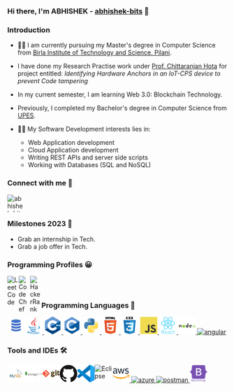 ### Hi there, I'm ABHISHEK - [abhishek-bits][username] 👋 

### Introduction

- 👨‍🎓 I am currently pursuing my Master's degree in Computer Science from [Birla Institute of Technology and Science, Pilani](https://www.bits-pilani.ac.in/).

- I have done my Research Practise work under  [Prof. Chittaranjan Hota](https://universe.bits-pilani.ac.in/hyderabad/chittaranjanhota/Profile) for project entitled: *Identifying Hardware Anchors in an IoT-CPS device to prevent Code tampering*

- In my current semester, I am learning Web 3.0: Blockchain Technology.

- Previously, I completed my Bachelor's degree in Computer Science from [UPES](https://www.upes.ac.in/).

- 👨‍💻 My Software Development interests lies in:
  - Web Application development
  - Cloud Application development
  - Writing REST APIs and server side scripts
  - Working with Databases (SQL and NoSQL)

### Connect with me 🤝

[<img align="left" alt="abhishek-bits | LinkedIn" width="40" height="40" src="https://cdn.jsdelivr.net/npm/simple-icons@v3/icons/linkedin.svg" />][linkedin]

<br />
<br />

### Milestones 2023 📌

- Grab an internship in Tech.
- Grab a job offer in Tech.

### Programming Profiles 😀

[<img align="left" alt="LeetCode" width="26px" src="https://upload.wikimedia.org/wikipedia/commons/1/19/LeetCode_logo_black.png" />][leetcode]
[<img align="left" alt="CodeChef" width="26px" src="https://gitgud.io/uploads/-/system/group/avatar/12294/cc.png" />][codechef]
[<img align="left" alt="HackerRank" width="26px" src="https://upload.wikimedia.org/wikipedia/commons/thumb/4/40/HackerRank_Icon-1000px.png/240px-HackerRank_Icon-1000px.png" />][hackerrank]

<br />
<br />

### Programming Languages 🎨

<p align="left">
<a href="https://www.java.com" target="_blank"> <img src="https://raw.githubusercontent.com/devicons/devicon/master/icons/java/java-original.svg" alt="java" width="40" height="40"/> </a>
<a href="https://www.w3schools.com/cpp/" target="_blank"> <img src="https://raw.githubusercontent.com/devicons/devicon/master/icons/cplusplus/cplusplus-original.svg" alt="cplusplus" width="40" height="40"/> </a>
<a href="https://www.cprogramming.com/" target="_blank"> <img src="https://raw.githubusercontent.com/devicons/devicon/master/icons/c/c-original.svg" alt="c" width="40" height="40"/> </a>
<a href="https://www.python.org" target="_blank"> <img src="https://raw.githubusercontent.com/devicons/devicon/master/icons/python/python-original.svg" alt="python" width="40" height="40"/> </a>
<a href="https://www.w3.org/html/" target="_blank"> <img src="https://raw.githubusercontent.com/devicons/devicon/master/icons/html5/html5-original-wordmark.svg" alt="html5" width="40" height="40"/> </a>
<a href="https://www.w3schools.com/css/" target="_blank"> <img src="https://raw.githubusercontent.com/devicons/devicon/master/icons/css3/css3-original-wordmark.svg" alt="css3" width="40" height="40"/> </a>
<a href="https://developer.mozilla.org/en-US/docs/Web/JavaScript" target="_blank"> <img src="https://raw.githubusercontent.com/devicons/devicon/master/icons/javascript/javascript-original.svg" alt="javascript" width="40" height="40"/> </a>
<a href="https://reactjs.org/" target="_blank"> <img src="https://raw.githubusercontent.com/devicons/devicon/master/icons/react/react-original-wordmark.svg" alt="react" width="40" height="40"/> </a>
</a> <a href="https://nodejs.org" target="_blank"> <img src="https://raw.githubusercontent.com/devicons/devicon/master/icons/nodejs/nodejs-original-wordmark.svg" alt="nodejs" width="40" height="40"/> </a>
<a href="https://angular.io" target="_blank"> <img src="https://angular.io/assets/images/logos/angular/angular.svg" alt="angular" width="40" height="40"/> </a>
<img align="left" alt="SQL" width="40" height="40" src="https://raw.githubusercontent.com/github/explore/80688e429a7d4ef2fca1e82350fe8e3517d3494d/topics/sql/sql.png" />
</p>

### Tools and IDEs 🛠

<p align="left">
<a href="https://www.mysql.com/" target="blank"> <img align="left" alt="MySQL" width="40" height="40" src="https://raw.githubusercontent.com/github/explore/80688e429a7d4ef2fca1e82350fe8e3517d3494d/topics/mysql/mysql.png" /> </a>
<a href="https://www.mongodb.com/" target="_blank"> <img align="left" alt="MongoDB" width="40" height="40" src="https://raw.githubusercontent.com/github/explore/80688e429a7d4ef2fca1e82350fe8e3517d3494d/topics/mongodb/mongodb.png" /> </a>
<a href="https://git-scm.com/" target="_blank"> <img align="left" alt="Git" width="40" height="40" src="https://raw.githubusercontent.com/github/explore/80688e429a7d4ef2fca1e82350fe8e3517d3494d/topics/git/git.png" /> </a>
<a href="https://github.com/" target="_blank"> <img align="left" alt="GitHub" width="40" height="40" src="https://raw.githubusercontent.com/github/explore/78df643247d429f6cc873026c0622819ad797942/topics/github/github.png" /> </a>
<a href="https://aws.amazon.com" target="_blank"> <img src="https://raw.githubusercontent.com/devicons/devicon/master/icons/amazonwebservices/amazonwebservices-original-wordmark.svg" alt="aws" width="40" height="40"/> </a>
<a href="https://azure.microsoft.com/en-in/" target="_blank"> <img src="https://www.vectorlogo.zone/logos/microsoft_azure/microsoft_azure-icon.svg" alt="azure" width="40" height="40"/> </a>
<a href="https://postman.com" target="_blank"> <img src="https://www.vectorlogo.zone/logos/getpostman/getpostman-icon.svg" alt="postman" width="40" height="40"/> </a>
<a href="https://getbootstrap.com" target="_blank"> <img src="https://raw.githubusercontent.com/devicons/devicon/master/icons/bootstrap/bootstrap-plain-wordmark.svg" alt="bootstrap" width="40" height="40"/> </a>
<a href="https://code.visualstudio.com/" target="_blank"> <img align="left" alt="Visual Studio Code" width="40" height="40" src="https://raw.githubusercontent.com/github/explore/80688e429a7d4ef2fca1e82350fe8e3517d3494d/topics/visual-studio-code/visual-studio-code.png" /> </a>
<a href="https://www.eclipse.org/" target="_blank"> <img align="left" alt="Eclipse" width="40" height="40" src="https://www.nicepng.com/png/detail/264-2648074_eclipse-logo-png-transparent-eclipse-ide.png" /> </a>
</p>

<br />

[username]: https://github.com/abhishek-bits/
[leetcode]: https://leetcode.com/absh2702/
[codechef]: https://www.codechef.com/users/absh2702
[hackerrank]: https://www.hackerrank.com/absh2702
[linkedin]: https://www.linkedin.com/in/abhishek-bits/
